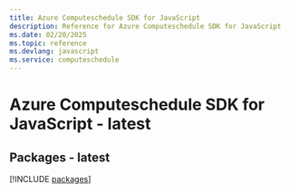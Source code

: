 ```yaml
---
title: Azure Computeschedule SDK for JavaScript
description: Reference for Azure Computeschedule SDK for JavaScript
ms.date: 02/20/2025
ms.topic: reference
ms.devlang: javascript
ms.service: computeschedule
---
```

# Azure Computeschedule SDK for JavaScript - latest
## Packages - latest
[!INCLUDE [packages](computeschedule-index.md)]